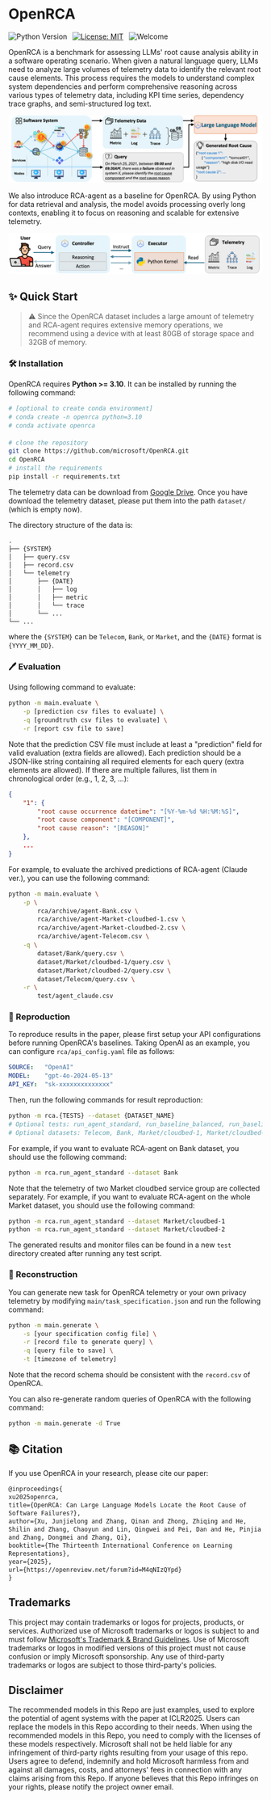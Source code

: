 # OpenRCA

![Python Version](https://img.shields.io/badge/Python-3776AB?&logo=python&logoColor=white-blue&label=3.10%20%7C%203.11)&ensp;
[![License: MIT](https://img.shields.io/badge/License-MIT-yellow.svg)](https://opensource.org/licenses/MIT)&ensp;
![Welcome](https://img.shields.io/badge/contributions-welcome-brightgreen.svg?style=flat)

</div>

OpenRCA is a benchmark for assessing LLMs' root cause analysis ability in a software operating scenario. When given a natural language query, LLMs need to analyze large volumes of telemetry data to identify the relevant root cause elements. This process requires the models to understand complex system dependencies and perform comprehensive reasoning across various types of telemetry data, including KPI time series, dependency trace graphs, and semi-structured log text.

<img src="./.asset/openrca.png"/> 

</div>

We also introduce RCA-agent as a baseline for OpenRCA. By using Python for data retrieval and analysis, the model avoids processing overly long contexts, enabling it to focus on reasoning and scalable for extensive telemetry.

<img src="./.asset/rcaagent.png"/> 

## ✨ Quick Start

> ⚠️ Since the OpenRCA dataset includes a large amount of telemetry and RCA-agent requires extensive memory operations, we recommend using a device with at least 80GB of storage space and 32GB of memory.

### 🛠️ Installation

OpenRCA requires **Python >= 3.10**. It can be installed by running the following command:
```bash
# [optional to create conda environment]
# conda create -n openrca python=3.10
# conda activate openrca

# clone the repository
git clone https://github.com/microsoft/OpenRCA.git
cd OpenRCA
# install the requirements
pip install -r requirements.txt
```

The telemetry data can be download from [Google Drive](https://drive.google.com/drive/folders/1wGiEnu4OkWrjPxfx5ZTROnU37-5UDoPM?usp=drive_link). Once you have download the telemetry dataset, please put them into the path `dataset/` (which is empty now).

The directory structure of the data is:

```
.
├── {SYSTEM}
│   ├── query.csv
│   ├── record.csv
│   └── telemetry
│       ├── {DATE}
│       │   ├── log
│       │   ├── metric
│       │   └── trace
│       └── ... 
└── ...
```

where the `{SYSTEM}` can be `Telecom`, `Bank`, or `Market`, and the `{DATE}` format is `{YYYY_MM_DD}`.

### 🖊️ Evaluation

Using following command to evaluate:

```bash
python -m main.evaluate \
    -p [prediction csv files to evaluate] \
    -q [groundtruth csv files to evaluate] \
    -r [report csv file to save]
```

Note that the prediction CSV file must include at least a "prediction" field for valid evaluation (extra fields are allowed). Each prediction should be a JSON-like string containing all required elements for each query (extra elements are allowed). If there are multiple failures, list them in chronological order (e.g., 1, 2, 3, ...):


```json
{
    "1": {
        "root cause occurrence datetime": "[%Y-%m-%d %H:%M:%S]",
        "root cause component": "[COMPONENT]",
        "root cause reason": "[REASON]"
    }, 
    ...
}
```

For example, to evaluate the archived predictions of RCA-agent (Claude ver.), you can use the following command:

```bash
python -m main.evaluate \
    -p \
        rca/archive/agent-Bank.csv \
        rca/archive/agent-Market-cloudbed-1.csv \
        rca/archive/agent-Market-cloudbed-2.csv \
        rca/archive/agent-Telecom.csv \
    -q \
        dataset/Bank/query.csv \
        dataset/Market/cloudbed-1/query.csv \
        dataset/Market/cloudbed-2/query.csv \
        dataset/Telecom/query.csv \
    -r \
        test/agent_claude.csv
```

### 🚩 Reproduction

To reproduce results in the paper, please first setup your API configurations before running OpenRCA's baselines. Taking OpenAI as an example, you can configure `rca/api_config.yaml` file as follows:

```yaml
SOURCE:   "OpenAI"
MODEL:    "gpt-4o-2024-05-13"
API_KEY:  "sk-xxxxxxxxxxxxxx"
```

Then, run the following commands for result reproduction:

```bash
python -m rca.{TESTS} --dataset {DATASET_NAME}
# Optional tests: run_agent_standard, run_baseline_balanced, run_baseline_oracle
# Optional datasets: Telecom, Bank, Market/cloudbed-1, Market/cloudbed-2
```

For example, if you want to evaluate RCA-agent on Bank dataset, you should use the following command:

```bash
python -m rca.run_agent_standard --dataset Bank
```

Note that the telemetry of two Market cloudbed service group are collected separately. For example, if you want to evaluate RCA-agent on the whole Market dataset, you should use the following command:

```bash
python -m rca.run_agent_standard --dataset Market/cloudbed-1
python -m rca.run_agent_standard --dataset Market/cloudbed-2
```

The generated results and monitor files can be found in a new `test` directory created after running any test script.

### 💽 Reconstruction

You can generate new task for OpenRCA telemetry or your own privacy telemetry by modifying `main/task_specification.json` and run the following command:

```bash
python -m main.generate \
    -s [your specification config file] \
    -r [record file to generate query] \
    -q [query file to save] \
    -t [timezone of telemetry]
```

Note that the record schema should be consistent with the `record.csv` of OpenRCA.

You can also re-generate random queries of OpenRCA with the following command:

```bash
python -m main.generate -d True
```

## 📚 Citation

If you use OpenRCA in your research, please cite our paper:

```
@inproceedings{
xu2025openrca,
title={OpenRCA: Can Large Language Models Locate the Root Cause of Software Failures?},
author={Xu, Junjielong and Zhang, Qinan and Zhong, Zhiqing and He, Shilin and Zhang, Chaoyun and Lin, Qingwei and Pei, Dan and He, Pinjia and Zhang, Dongmei and Zhang, Qi},
booktitle={The Thirteenth International Conference on Learning Representations},
year={2025},
url={https://openreview.net/forum?id=M4qNIzQYpd}
}
```

## Trademarks

This project may contain trademarks or logos for projects, products, or services. Authorized use of Microsoft 
trademarks or logos is subject to and must follow 
[Microsoft's Trademark & Brand Guidelines](https://www.microsoft.com/en-us/legal/intellectualproperty/trademarks/usage/general).
Use of Microsoft trademarks or logos in modified versions of this project must not cause confusion or imply Microsoft sponsorship.
Any use of third-party trademarks or logos are subject to those third-party's policies.

## Disclaimer
The recommended models in this Repo are just examples, used to explore the potential of agent systems with the paper at ICLR2025. Users can replace the models in this Repo according to their needs. When using the recommended models in this Repo, you need to comply with the licenses of these models respectively. Microsoft shall not be held liable for any infringement of third-party rights resulting from your usage of this repo. Users agree to defend, indemnify and hold Microsoft harmless from and against all damages, costs, and attorneys' fees in connection with any claims arising from this Repo. If anyone believes that this Repo infringes on your rights, please notify the project owner email.
